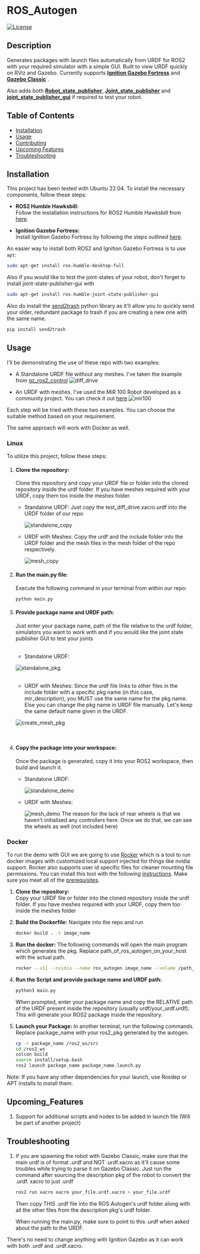 # ROS_Autogen

[![License](https://img.shields.io/badge/License-MIT-blue.svg)](https://opensource.org/licenses/MIT)

## Description

Generates packages with launch files automatically from URDF for ROS2 with your required simulator with a simple GUI. Built to view URDF quickly on RViz and Gazebo.
Currently supports **[Ignition Gazebo Fortress](https://gazebosim.org/docs/fortress/tutorials)** and **[Gazebo Classic](https://classic.gazebosim.org)** .

Also adds both **[Robot_state_publisher](https://index.ros.org/p/robot_state_publisher/github-ros-robot_state_publisher)**, **[Joint_state_publisher](https://index.ros.org/p/joint_state_publisher/)** and **[joint_state_publisher_gui](https://index.ros.org/p/joint_state_publisher_gui/github-ros-joint_state_publisher/)** if required to test your robot.

## Table of Contents

- [Installation](#installation)
- [Usage](#usage)
- [Contributing](#contributing)
- [Upcoming Features](#Upcoming_Features)
- [Troubleshooting](#Troubleshooting)

## Installation

This project has been tested with Ubuntu 22.04. To install the necessary components, follow these steps:

- **ROS2 Humble Hawksbill:**  
  Follow the installation instructions for ROS2 Humble Hawksbill from [here](https://docs.ros.org/en/humble/Installation/Ubuntu-Install-Debians.html).

- **Ignition Gazebo Fortress:**  
  Install Ignition Gazebo Fortress by following the steps outlined [here](https://gazebosim.org/docs/fortress/install_ubuntu).


An easier way to install both ROS2 and Ignition Gazebo Fortress is to use `apt`:

```bash
sudo apt-get install ros-humble-desktop-full
```

Also if you would like to test the joint-states of your robot, don't forget to install joint-state-publisher-gui with 

```bash
sudo apt-get install ros-humble-joint-state-publisher-gui
```

Also do install the [send2trash](https://pypi.org/project/Send2Trash/) python library as it'll allow you to quickly send your older, redundant package to trash if you are creating a new one with the same name.

```bash
pip install send2trash
```

## Usage

   I'll be demonstrating the use of these repo with two examples: 
   * A Standalone URDF file without any meshes. I've taken the example from [gz_ros2_control](https://github.com/ros-controls/gz_ros2_control/blob/master/gz_ros2_control_demos/urdf/test_diff_drive.xacro.urdf)
    ![diff_drive](https://github.com/Spartan-Velanjeri/ROS2_Autogen/assets/26743932/d65591bb-0d99-40aa-9743-d95d3460f75d)


   * An URDF with meshes. I've used the MiR 100 Robot developed as a community project. You can check it out [here](https://github.com/relffok/mir_robot/tree/humble-devel/mir_description)
   ![mir100](https://github.com/Spartan-Velanjeri/ROS2_Autogen/assets/26743932/a790612d-d042-47a5-8707-9bdc2b242135)
   
Each step will be tried with these two examples. You can choose the suitable method based on your requirement. 

The same approach will work with Docker as well.

### Linux

To utilize this project, follow these steps:

1. #### **Clone the repository:**  
   Clone this repository and copy your URDF file or folder into the cloned repository inside the urdf folder. If you have meshes required with your URDF, copy them too inside the meshes folder.

    * Standalone URDF:
        Just copy the test_diff_drive.xacro.urdf into the URDF folder of our repo

        ![standalone_copy](https://github.com/Spartan-Velanjeri/ROS2_Autogen/assets/26743932/27176618-a4af-40ca-b3e9-378e0bb9a466)

    * URDF with Meshes:
        Copy the urdf and the include folder into the URDF folder and the mesh files in the mesh folder of the repo respectively. 
   
        ![mesh_copy](https://github.com/Spartan-Velanjeri/ROS2_Autogen/assets/26743932/cacf56c5-c8da-469c-a857-e15d114d0411)

2. #### **Run the main.py file:**
   Execute the following command in your terminal from within our repo:
   ```bash
   python main.py 


3. #### **Provide package name and URDF path:**

    Just enter your package name, path of the file relative to the urdf folder, simulators you want to work with and if you would like the joint state publisher GUI to test your joints 

    <br/>

    * Standalone URDF: 

    ![standalone_pkg](https://github.com/Spartan-Velanjeri/ROS2_Autogen/assets/26743932/48046c37-c087-4ed4-97ad-23556e3eafb8)  


    <br/>

    * URDF with Meshes: Since the urdf file links to other files in the include folder with a specific pkg name (in this case, mir_description), you MUST use the same name for the pkg name. Else you can change the pkg name in URDF file manually. 
    Let's keep the same default name given in the URDF.

    ![create_mesh_pkg](https://github.com/Spartan-Velanjeri/ROS2_Autogen/assets/26743932/ffeac530-1ea4-4c96-ab24-5244e8ee44e0)

    <br/>
4. #### **Copy the package into your workspace:**
    Once the package is generated, copy it into your ROS2 workspace, then build and launch it.

    * Standalone URDF:

        ![standalone_demo](https://github.com/Spartan-Velanjeri/ROS2_Autogen/assets/26743932/0cb15523-fa0a-4a6a-aeee-d748b324f8ee)

    * URDF with Meshes:

        ![mesh_demo](https://github.com/Spartan-Velanjeri/ROS2_Autogen/assets/26743932/aef0f014-ae13-4a08-beb9-3d4b35acd5d8)
        The reason for the lack of rear wheels is that we haven't initialised any controllers here. Once we do that, we can see the wheels as well (not included here)
###  Docker 

To run the demo with GUI we are going to use [Rocker](https://github.com/osrf/rocker/) which is a tool to run docker images with customized local support injected for things like nvidia support. Rocker also supports user id specific files for cleaner mounting file permissions. You can install this tool with the following [instructions](https://github.com/osrf/rocker/#installation). Make sure you meet all of the [prerequisites](https://github.com/osrf/rocker/#prerequisites).


1. **Clone the repository:**  
   Copy your URDF file or folder into the cloned repository inside the urdf folder. If you have meshes required with your URDF, copy them too inside the meshes folder

2. **Build the Dockerfile:** Navigate into the repo and run
    ```bash
    docker build . -t image_name
    ```


3. **Run the docker:** The following commands will open the main program which generates the pkg. Replace path_of_ros_autogen_on_your_host with the actual path.

    ```bash 
    rocker --x11 --nvidia --name ros_autogen image_name --volume /path_of_ros_autogen_on_your_host:/ros_autogen_runner
    ```

4. **Run the Script and provide package name and URDF path:**

    ```bash
    python3 main.py
    ```
    When prompted, enter your package name and copy the RELATIVE path of the URDF present inside the repository (usually urdf/your_urdf.urdf). This will generate your ROS2 package inside the repository.

5. **Launch your Package:** In another terminal, run the following commands. Replace package_name with your ros2_pkg generated by the autogen.

    ```bash
    cp -r package_name /ros2_ws/src
    cd /ros2_ws
    colcon build
    source install/setup.bash
    ros2 launch package_name package_name.launch.py
    ```

Note: If you have any other dependencies for your launch, use Rosdep or APT installs to install them.

## Upcoming_Features

1. Support for additional scripts and nodes to be added in launch file (Will be part of another project)

## Troubleshooting


1. If you are spawning the robot with Gazebo Classic, make sure that the main urdf is of format .urdf and NOT .urdf.xacro as it'll cause some troubles while trying to parse it on Gazebo Classic. 
Just run the command after sourcing the description pkg of the robot to convert the .urdf.
xacro to just .urdf 

    ```bash
    ros2 run xacro xacro your_file.urdf.xacro > your_file.urdf
    ```

    Then copy THIS .urdf file into the ROS Autogen's urdf folder along with all the other files from the description pkg's urdf folder.

    When running the main.py, make sure to point to this .urdf when asked about the path to the URDF.

There's no need to change anything with Ignition Gazebo as it can work with both .urdf and .urdf.xacro.

